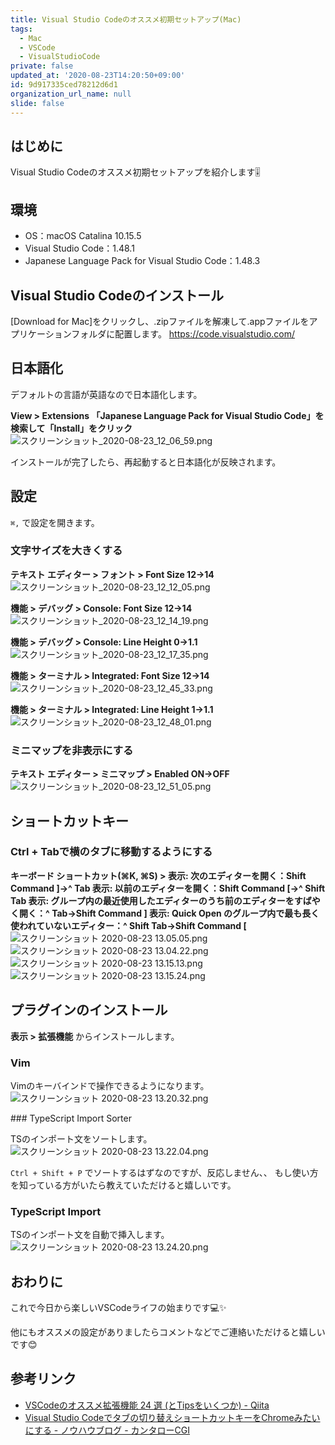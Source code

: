 ```yaml
---
title: Visual Studio Codeのオススメ初期セットアップ(Mac)
tags:
  - Mac
  - VSCode
  - VisualStudioCode
private: false
updated_at: '2020-08-23T14:20:50+09:00'
id: 9d917335ced78212d6d1
organization_url_name: null
slide: false
---
```

## はじめに

Visual Studio Codeのオススメ初期セットアップを紹介します:level_slider:

## 環境

- OS：macOS Catalina 10.15.5
- Visual Studio Code：1.48.1
- Japanese Language Pack for Visual Studio Code：1.48.3

## Visual Studio Codeのインストール

[Download for Mac]をクリックし、.zipファイルを解凍して.appファイルをアプリケーションフォルダに配置します。
https://code.visualstudio.com/

## 日本語化

デフォルトの言語が英語なので日本語化します。

__View > Extensions
「Japanese Language Pack for Visual Studio Code」を検索して「Install」をクリック__
![スクリーンショット_2020-08-23_12_06_59.png](https://qiita-image-store.s3.ap-northeast-1.amazonaws.com/0/138245/ddc88a54-3d27-f668-7f3d-726006fe02eb.png)

インストールが完了したら、再起動すると日本語化が反映されます。

## 設定

`⌘,` で設定を開きます。

### 文字サイズを大きくする

__テキスト エディター > フォント > Font Size
12→14__
![スクリーンショット_2020-08-23_12_12_05.png](https://qiita-image-store.s3.ap-northeast-1.amazonaws.com/0/138245/ef87af6b-4586-8eb5-4ed9-4ac48c03cd4f.png)

__機能 > デバッグ > Console: Font Size
12→14__
![スクリーンショット_2020-08-23_12_14_19.png](https://qiita-image-store.s3.ap-northeast-1.amazonaws.com/0/138245/d20b0cd3-d0bf-1d65-c850-b4b4deed3ae5.png)

__機能 > デバッグ > Console: Line Height
0→1.1__
![スクリーンショット_2020-08-23_12_17_35.png](https://qiita-image-store.s3.ap-northeast-1.amazonaws.com/0/138245/2df1b756-c535-db91-ebc3-0650cd0b9f7b.png)

__機能 > ターミナル > Integrated: Font Size
12→14__
![スクリーンショット_2020-08-23_12_45_33.png](https://qiita-image-store.s3.ap-northeast-1.amazonaws.com/0/138245/76ec108b-b9f2-de7a-b6e9-03b5af104087.png)

__機能 > ターミナル > Integrated: Line Height
1→1.1__
![スクリーンショット_2020-08-23_12_48_01.png](https://qiita-image-store.s3.ap-northeast-1.amazonaws.com/0/138245/8d121588-2b9f-7095-9e78-0c2753ac43fa.png)

### ミニマップを非表示にする

__テキスト エディター > ミニマップ > Enabled
ON→OFF__
![スクリーンショット_2020-08-23_12_51_05.png](https://qiita-image-store.s3.ap-northeast-1.amazonaws.com/0/138245/ea9b65ab-3e8f-9ca7-0503-a68eea9022e0.png)

## ショートカットキー

### Ctrl + Tabで横のタブに移動するようにする

__キーボード ショートカット(⌘K, ⌘S) >
表示: 次のエディターを開く：Shift Command ]→^ Tab
表示: 以前のエディターを開く：Shift Command [→^ Shift Tab
表示: グループ内の最近使用したエディターのうち前のエディターをすばやく開く：^ Tab→Shift Command ]
表示: Quick Open のグループ内で最も長く使われていないエディター：^ Shift Tab→Shift Command \[__
![スクリーンショット 2020-08-23 13.05.05.png](https://qiita-image-store.s3.ap-northeast-1.amazonaws.com/0/138245/3b971e48-e821-987b-e91a-ce7bf28fed90.png)
![スクリーンショット 2020-08-23 13.04.22.png](https://qiita-image-store.s3.ap-northeast-1.amazonaws.com/0/138245/a335b237-c48d-57c6-d017-77895f3e7ff0.png)
![スクリーンショット 2020-08-23 13.15.13.png](https://qiita-image-store.s3.ap-northeast-1.amazonaws.com/0/138245/8024d144-269c-8c84-dc77-07f199e2030d.png)
![スクリーンショット 2020-08-23 13.15.24.png](https://qiita-image-store.s3.ap-northeast-1.amazonaws.com/0/138245/42e64800-14d6-fdd6-c6f3-31274692be44.png)

## プラグインのインストール

__表示 > 拡張機能__ からインストールします。

### Vim

Vimのキーバインドで操作できるようになります。
![スクリーンショット 2020-08-23 13.20.32.png](https://qiita-image-store.s3.ap-northeast-1.amazonaws.com/0/138245/47c14243-9cec-2862-78f4-cfe2de882152.png)

### TypeScript Import Sorter

TSのインポート文をソートします。
![スクリーンショット 2020-08-23 13.22.04.png](https://qiita-image-store.s3.ap-northeast-1.amazonaws.com/0/138245/e669b2e5-c62b-995c-745b-fb171eed8cb3.png)

`Ctrl + Shift + P` でソートするはずなのですが、反応しません、、
もし使い方を知っている方がいたら教えていただけると嬉しいです。

### TypeScript Import

TSのインポート文を自動で挿入します。
![スクリーンショット 2020-08-23 13.24.20.png](https://qiita-image-store.s3.ap-northeast-1.amazonaws.com/0/138245/620778f3-a22e-5927-fb22-c8d11598ef5d.png)

## おわりに

これで今日から楽しいVSCodeライフの始まりです:computer::sparkles:

他にもオススメの設定がありましたらコメントなどでご連絡いただけると嬉しいです:blush:

## 参考リンク

- [VSCodeのオススメ拡張機能 24 選 (とTipsをいくつか) - Qiita](https://qiita.com/sensuikan1973/items/74cf5383c02dbcd82234)
- [Visual Studio Codeでタブの切り替えショートカットキーをChromeみたいにする - ノウハウブログ - カンタローCGI](https://kantaro-cgi.com/blog/tool/vscode_tabmovekey_like_chrome.html)
